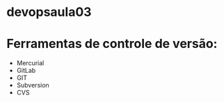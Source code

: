 # devopsaula03
# Ferramentas de controle de versão:

* Mercurial
* GitLab
* GIT
* Subversion
* CVS
